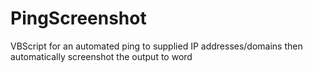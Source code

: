 # PingScreenshot
VBScript for an automated ping to supplied IP addresses/domains then automatically screenshot the output to word
